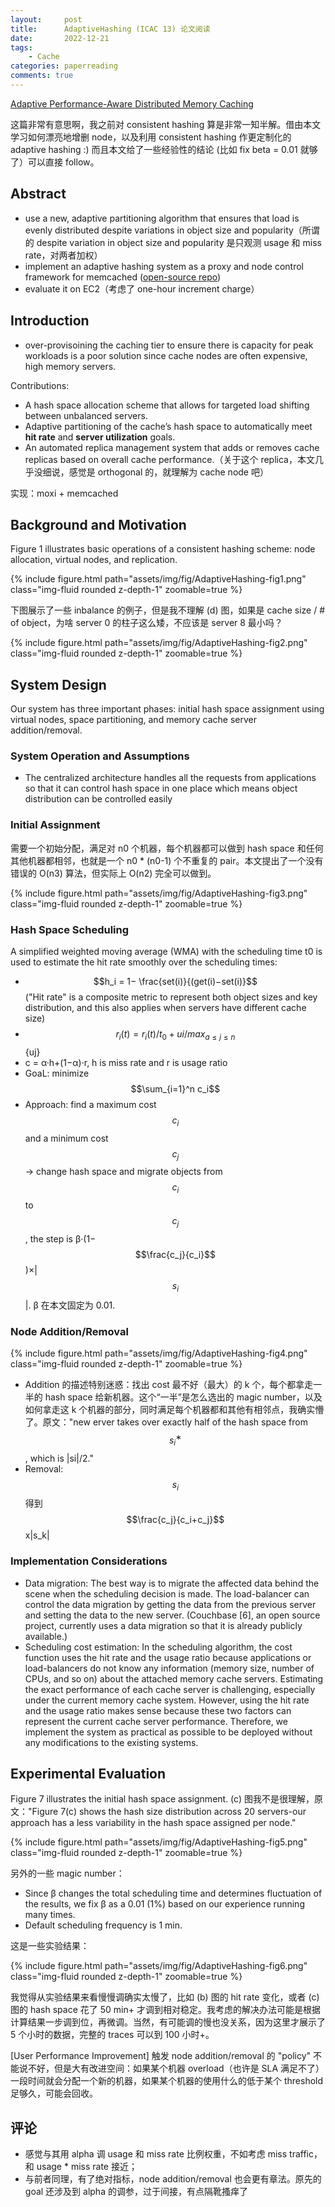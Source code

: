 ```yaml
---
layout:     post
title:      AdaptiveHashing (ICAC 13) 论文阅读
date:       2022-12-21
tags:
    - Cache
categories: paperreading
comments: true
---
```


[Adaptive Performance-Aware Distributed Memory Caching](https://www.usenix.org/conference/icac13/technical-sessions/presentation/hwang)

这篇非常有意思啊，我之前对 consistent hashing 算是非常一知半解。借由本文学习如何漂亮地增删 node，以及利用 consistent hashing 作更定制化的 adaptive hashing :) 而且本文给了一些经验性的结论 (比如 fix beta = 0.01 就够了）可以直接 follow。

## Abstract

- use a new, adaptive partitioning algorithm that ensures that load is evenly distributed despite variations in object size and popularity（所谓的 despite variation in object size and popularity 是只观测 usage 和 miss rate，对两者加权）
- implement an adaptive hashing system as a proxy and node control framework for memcached ([open-source repo](https://github.com/jinho10/dht-sched))
- evaluate it on EC2（考虑了 one-hour increment charge）

## Introduction

- over-provisoining the caching tier to ensure there is capacity for peak workloads is a poor solution since cache nodes are often expensive, high memory servers.

Contributions:

- A hash space allocation scheme that allows for targeted load shifting between unbalanced servers.
- Adaptive partitioning of the cache’s hash space to automatically meet **hit rate** and **server utilization** goals.
- An automated replica management system that adds or removes cache replicas based on overall cache performance.（关于这个 replica，本文几乎没细说，感觉是 orthogonal 的，就理解为 cache node 吧）

实现：moxi + memcached

## Background and Motivation

Figure 1 illustrates basic operations of a consistent hashing scheme: node allocation, virtual nodes, and replication.

{% include figure.html path="assets/img/fig/AdaptiveHashing-fig1.png" class="img-fluid rounded z-depth-1" zoomable=true %}

下图展示了一些 inbalance 的例子，但是我不理解 (d) 图，如果是 cache size / # of object，为啥 server 0 的柱子这么矮，不应该是 server 8 最小吗？

{% include figure.html path="assets/img/fig/AdaptiveHashing-fig2.png" class="img-fluid rounded z-depth-1" zoomable=true %}

## System Design

Our system has three important phases: initial hash space assignment using virtual nodes, space partitioning, and memory cache server addition/removal.

### System Operation and Assumptions

- The centralized architecture handles all the requests from applications so that it can control hash space in one place which means object distribution can be controlled easily

### Initial Assignment

需要一个初始分配，满足对 n0 个机器，每个机器都可以做到 hash space 和任何其他机器都相邻，也就是一个 n0 * (n0-1) 个不重复的 pair。本文提出了一个没有错误的 O(n3) 算法，但实际上 O(n2) 完全可以做到。

{% include figure.html path="assets/img/fig/AdaptiveHashing-fig3.png" class="img-fluid rounded z-depth-1" zoomable=true %}

### Hash Space Scheduling

A simplified weighted moving average (WMA) with the scheduling time t0 is used to estimate the hit rate smoothly over the scheduling times:

- $$h_i = 1− \frac{set(i)}{(get(i)−set(i)}$$ ("Hit rate" is a composite metric to represent both object sizes and key distribution, and this also applies when servers have different cache size)
- $$r_i(t) = r_i(t)/t_0 + ui/max_{a≤j≤n}$$ {uj}
- c = α·h+(1−α)·r, h is miss rate and r is usage ratio
- GoaL: minimize $$\sum_{i=1}^n c_i$$
- Approach: find a maximum cost $$c_i$$ and a minimum cost $$c_j$$ -> change hash space and migrate objects from $$c_i$$ to $$c_j$$, the step is β·(1−$$\frac{c_j}{c_i}$$)×\|$$s_i$$\|. β 在本文固定为 0.01.

### Node Addition/Removal

{% include figure.html path="assets/img/fig/AdaptiveHashing-fig4.png" class="img-fluid rounded z-depth-1" zoomable=true %}

- Addition 的描述特别迷惑：找出 cost 最不好（最大）的 k 个，每个都拿走一半的 hash space 给新机器。这个“一半”是怎么选出的 magic number，以及如何拿走这 k 个机器的部分，同时满足每个机器都和其他有相邻点，我确实懵了。原文："new erver takes over exactly half of the hash space from $$s_i^∗$$, which is \|si\|/2."
- Removal: $$s_i$$ 得到 $$\frac{c_j}{c_i+c_j}$$x\|s_k\|

### Implementation Considerations

- Data migration: The best way is to migrate the affected data behind the scene when the scheduling decision is made. The load-balancer can control the data migration by getting the data from the previous server and setting the data to the new server. (Couchbase [6], an open source project, currently uses a data migration so that it is already publicly available.)
- Scheduling cost estimation: In the scheduling algorithm, the cost function uses the hit rate and the usage ratio because applications or load-balancers do not know any information (memory size, number of CPUs, and so on) about the attached memory cache servers. Estimating the exact performance of each cache server is challenging, especially under the current memory cache system. However, using the hit rate and the usage ratio makes sense because these two factors can represent the current cache server performance. Therefore, we implement the system as practical as possible to be deployed without any modifications to the existing systems.

## Experimental Evaluation

Figure 7 illustrates the initial hash space assignment. (c) 图我不是很理解，原文："Figure 7(c) shows the hash size distribution across 20 servers-our approach has a less variability in the hash space assigned per node."

{% include figure.html path="assets/img/fig/AdaptiveHashing-fig5.png" class="img-fluid rounded z-depth-1" zoomable=true %}

另外的一些 magic number：

- Since β changes the total scheduling time and determines fluctuation of the results, we fix β as a 0.01 (1%) based on our experience running many times.
- Default scheduling frequency is 1 min.

这是一些实验结果：

{% include figure.html path="assets/img/fig/AdaptiveHashing-fig6.png" class="img-fluid rounded z-depth-1" zoomable=true %}

我觉得从实验结果来看慢慢调确实太慢了，比如 (b) 图的 hit rate 变化，或者 (c) 图的 hash space 花了 50 min+ 才调到相对稳定。我考虑的解决办法可能是根据计算结果一步调到位，再微调。当然，有可能调的慢也没关系，因为这里才展示了 5 个小时的数据，完整的 traces 可以到 100 小时+。

[User Performance Improvement] 触发 node addition/removal 的 "policy" 不能说不好，但是大有改进空间：如果某个机器 overload（也许是 SLA 满足不了）一段时间就会分配一个新的机器，如果某个机器的使用什么的低于某个 threshold 足够久，可能会回收。

## 评论

- 感觉与其用 alpha 调 usage 和 miss rate 比例权重，不如考虑 miss traffic，和 usage * miss rate 接近；
- 与前者同理，有了绝对指标，node addition/removal 也会更有章法。原先的 goal 还涉及到 alpha 的调参，过于间接，有点隔靴搔痒了